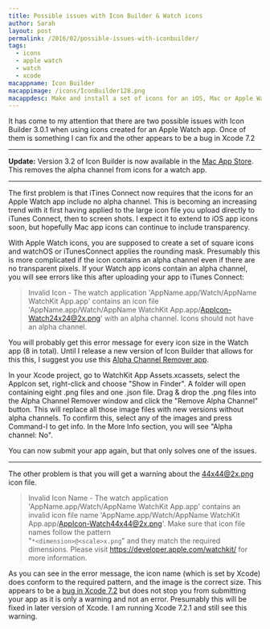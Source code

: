 ```yaml
---
title: Possible issues with Icon Builder & Watch icons
author: Sarah
layout: post
permalink: /2016/02/possible-issues-with-iconbuilder/
tags:
  - icons
  - apple watch
  - watch
  - xcode
macappname: Icon Builder
macappimage: /icons/IconBuilder128.png
macappdesc: Make and install a set of icons for an iOS, Mac or Apple Watch app in just 3 steps.
---
```


It has come to my attention that there are two possible issues with Icon Builder 3.0.1 when using icons created for an Apple Watch app.
Once of them is something I can fix and the other appears to be a bug in Xcode 7.2

---

**Update:** Version 3.2 of Icon Builder is now available in the [Mac App Store][3]. This removes the alpha channel from icons for a watch app.

---

The first problem is that iTines Connect now requires that the icons for an Apple Watch app include no alpha channel. This is becoming an increasing trend with it first having applied to the large icon file you upload directly to iTunes Connect, then to screen shots. I expect it to extend to iOS app icons soon, but hopefully Mac app icons can continue to include transparency.

With Apple Watch icons, you are supposed to create a set of square icons and watchOS or iTunesConnect applies the rounding mask. Presumably this is more complicated if the icon contains an alpha channel even if there are no transparent pixels. If your Watch app icons contain an alpha channel, you will see errors like this after uploading your app to iTunes Connect:

> Invalid Icon - The watch application 'AppName.app/Watch/AppName WatchKit App.app' contains an icon file 'AppName.app/Watch/AppName WatchKit App.app/AppIcon-Watch24x24@2x.png' with an alpha channel. Icons should not have an alpha channel.

You will probably get this error message for every icon size in the Watch app (8 in total).
Until I release a new version of Icon Builder that allows for this this, I suggest you use this [Alpha Channel Remover app][1].

In your Xcode project, go to WatchKit App Assets.xcassets, select the AppIcon set, right-click and choose "Show in Finder". A folder will open containing eight .png files and one .json file. Drag & drop the .png files into the Alpha Channel Remover window and click the "Remove Alpha Channel" button. This will replace all those image files with new versions without alpha channels. To confirm this, select any of the images and press Command-I to get info. In the More Info section, you will see "Alpha channel: No".

You can now submit your app again, but that only solves one of the issues.

---

The other problem is that you will get a warning about the 44x44@2x.png icon file.

> Invalid Icon Name - The watch application 'AppName.app/Watch/AppName WatchKit App.app' contains an invalid icon file name 'AppName.app/Watch/AppName WatchKit App.app/AppIcon-Watch44x44@2x.png'. Make sure that icon file names follow the pattern<br> "`*<dimension>@<scale>x.png`" and they match the required dimensions. Please visit https://developer.apple.com/watchkit/ for more information.

As you can see in the error message, the icon name (which is set by Xcode) does conform to the required pattern, and the image is the correct size. This appears to be a [bug in Xcode 7.2][2] but does not stop you from submitting your app as it is only a warning and not an error. Presumably this will be fixed in later version of Xcode. I am running Xcode 7.2.1 and still see this warning.



[1]: https://www.cocoacontrols.com/controls/alpha-channel-remover
[2]: http://www.openradar.me/23801324
[3]: http://itunes.apple.com/app/icon-builder/id552293482
